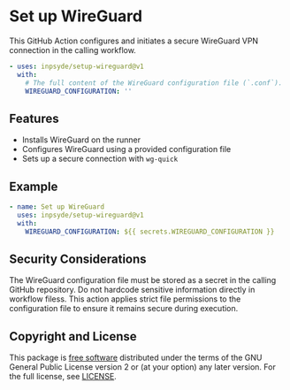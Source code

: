 # Set up WireGuard

This GitHub Action configures and initiates a secure WireGuard VPN connection in the calling workflow.

```yml
- uses: inpsyde/setup-wireguard@v1
  with:
    # The full content of the WireGuard configuration file (`.conf`).
    WIREGUARD_CONFIGURATION: ''
```

## Features

- Installs WireGuard on the runner
- Configures WireGuard using a provided configuration file
- Sets up a secure connection with `wg-quick`

## Example

```yml
- name: Set up WireGuard
  uses: inpsyde/setup-wireguard@v1
  with:
    WIREGUARD_CONFIGURATION: ${{ secrets.WIREGUARD_CONFIGURATION }}
```

## Security Considerations

The WireGuard configuration file must be stored as a secret in the calling GitHub repository. Do not
hardcode sensitive information directly in workflow filess.
This action applies strict file permissions to the configuration file to ensure it remains secure
during execution.

## Copyright and License

This package is [free software](https://www.gnu.org/philosophy/free-sw.en.html) distributed under
the terms of the GNU General Public License version 2 or (at your option) any later version. For the
full license, see [LICENSE](./LICENSE).
